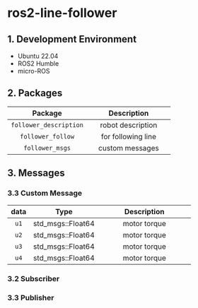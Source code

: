 # ros2-line-follower

## 1. Development Environment
- Ubuntu 22.04
- ROS2 Humble
- micro-ROS

## 2. Packages
|            Package          |            Description        |
|            :---:            |             :---:             |
|     `follower_description`  |      robot description       　|
|     `follower_follow`       |      for following line  　　|
|     `follower_msgs`         |      custom messages     　　  |

## 3. Messages
### 3.3 Custom Message
|          data          |              Type              |             Description           |
|          :---:         |             :---:              |               :---:               |
|           `u1`         |        std_msgs::Float64       |            motor torque           |
|           `u2`         |        std_msgs::Float64       |            motor torque           |
|           `u3`         |        std_msgs::Float64       |            motor torque　　　　　　 |
|           `u4`         |        std_msgs::Float64       |            motor torque　　　　　　 |

### 3.2 Subscriber

### 3.3 Publisher
